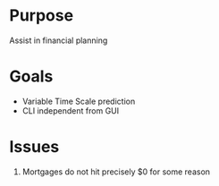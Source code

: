 # Purpose

Assist in financial planning

# Goals

- Variable Time Scale prediction
- CLI independent from GUI

# Issues

1. Mortgages do not hit precisely $0 for some reason